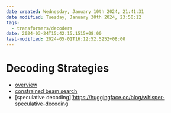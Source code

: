 ```yaml
---
date created: Wednesday, January 10th 2024, 21:41:31
date modified: Tuesday, January 30th 2024, 23:50:12
tags:
  - transformers/decoders
date: 2024-03-24T15:42:15.1515+08:00
last-modified: 2024-05-01T16:12:52.5252+08:00
---
```


# Decoding Strategies
- [overview](https://huggingface.co/blog/how-to-generate)  
- [constrained beam search](https://huggingface.co/blog/constrained-beam-search)  
- [speculative decoding](https://huggingface.co/blog/whisper-speculative-decoding

